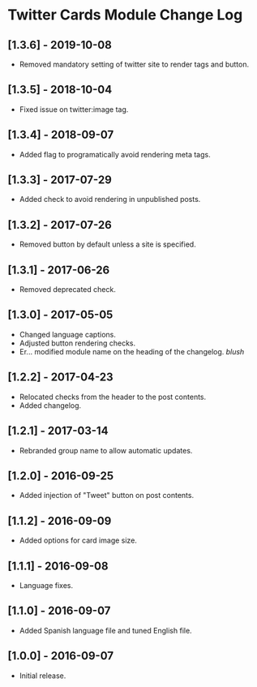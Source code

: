 
# Twitter Cards Module Change Log

## [1.3.6] - 2019-10-08

- Removed mandatory setting of twitter site to render tags and button.

## [1.3.5] - 2018-10-04

- Fixed issue on twitter:image tag.

## [1.3.4] - 2018-09-07

- Added flag to programatically avoid rendering meta tags.

## [1.3.3] - 2017-07-29

- Added check to avoid rendering in unpublished posts.

## [1.3.2] - 2017-07-26

- Removed button by default unless a site is specified.

## [1.3.1] - 2017-06-26

- Removed deprecated check.

## [1.3.0] - 2017-05-05

- Changed language captions.
- Adjusted button rendering checks.
- Er... modified module name on the heading of the changelog. *blush*

## [1.2.2] - 2017-04-23

- Relocated checks from the header to the post contents.
- Added changelog.

## [1.2.1] - 2017-03-14

- Rebranded group name to allow automatic updates.

## [1.2.0] - 2016-09-25

- Added injection of "Tweet" button on post contents.

## [1.1.2] - 2016-09-09

- Added options for card image size.

## [1.1.1] - 2016-09-08

- Language fixes.

## [1.1.0] - 2016-09-07

- Added Spanish language file and tuned English file.

## [1.0.0] - 2016-09-07

- Initial release.
